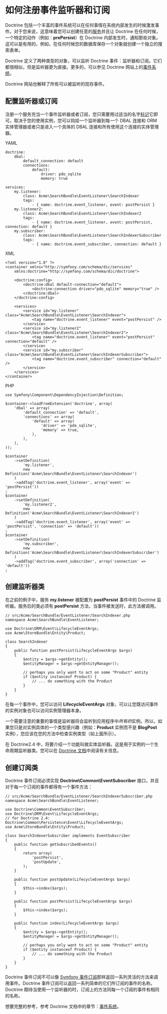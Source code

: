 # 如何注册事件监听器和订阅

Doctrine 包括一个丰富的事件系统可以在任何事情在系统内部发生的时候激发事件。对于您来说，这意味着您可以创建任意的[服务](http://symfony.com/doc/current/book/service_container.html)并且让 Doctrine 在任何时候，一个特定的动作（例如：**prePersist**）在 Doctrine 内部发生时，通知那些对象。这可以是有用的，例如，在任何时候您的数据库保存一个对象就创建一个独立的搜索表单。

Doctrine 定义了两种类型的对象，可以监听 Doctrine 事件：监听器和订阅。它们都很相似，但是监听器更为直接。更多的，可以参见 Doctrine 网站上的[事件系统](http://docs.doctrine-project.org/projects/doctrine-orm/en/latest/reference/events.html)。

Doctrine 网站也解释了所有可以被监听的现存事件。

## 配置监听器或订阅

注册一个服务充当一个事件监听器或者订阅，您只需要用过适当的名字[标记](http://symfony.com/doc/current/book/service_container.html#book-service-container-tags)它即可。取决于您的使用实例，您可以钩挂一个监听器到每一个 DBAL 连接和 ORM 实体管理器或者只是进入一个具体的 DBAL 连接和所有使用这个连接的实体管理器。

YAML

```
doctrine:
    dbal:
        default_connection: default
        connections:
            default:
                driver: pdo_sqlite
                memory: true

services:
    my.listener:
        class: Acme\SearchBundle\EventListener\SearchIndexer
        tags:
            - { name: doctrine.event_listener, event: postPersist }
    my.listener2:
        class: Acme\SearchBundle\EventListener\SearchIndexer2
        tags:
            - { name: doctrine.event_listener, event: postPersist, connection: default }
    my.subscriber:
        class: Acme\SearchBundle\EventListener\SearchIndexerSubscriber
        tags:
            - { name: doctrine.event_subscriber, connection: default }
```

XML

```
<?xml version="1.0" ?>
<container xmlns="http://symfony.com/schema/dic/services"
    xmlns:doctrine="http://symfony.com/schema/dic/doctrine">

    <doctrine:config>
        <doctrine:dbal default-connection="default">
            <doctrine:connection driver="pdo_sqlite" memory="true" />
        </doctrine:dbal>
    </doctrine:config>

    <services>
        <service id="my.listener" class="Acme\SearchBundle\EventListener\SearchIndexer">
            <tag name="doctrine.event_listener" event="postPersist" />
        </service>
        <service id="my.listener2" class="Acme\SearchBundle\EventListener\SearchIndexer2">
            <tag name="doctrine.event_listener" event="postPersist" connection="default" />
        </service>
        <service id="my.subscriber" class="Acme\SearchBundle\EventListener\SearchIndexerSubscriber">
            <tag name="doctrine.event_subscriber" connection="default" />
        </service>
    </services>
</container>
```

PHP

```
use Symfony\Component\DependencyInjection\Definition;

$container->loadFromExtension('doctrine', array(
    'dbal' => array(
        'default_connection' => 'default',
        'connections' => array(
            'default' => array(
                'driver' => 'pdo_sqlite',
                'memory' => true,
            ),
        ),
    ),
));

$container
    ->setDefinition(
        'my.listener',
        new Definition('Acme\SearchBundle\EventListener\SearchIndexer')
    )
    ->addTag('doctrine.event_listener', array('event' => 'postPersist'))
;
$container
    ->setDefinition(
        'my.listener2',
        new Definition('Acme\SearchBundle\EventListener\SearchIndexer2')
    )
    ->addTag('doctrine.event_listener', array('event' => 'postPersist', 'connection' => 'default'))
;
$container
    ->setDefinition(
        'my.subscriber',
        new Definition('Acme\SearchBundle\EventListener\SearchIndexerSubscriber')
    )
    ->addTag('doctrine.event_subscriber', array('connection' => 'default'))
;
```

## 创建监听器类

在之前的例子中，服务 **my.listener** 被配置为 **postPersist** 事件中的 Doctrine 监听器。服务后的类必须有 **postPersist** 方法，当事件被发送时，此方法被调用。

```
// src/Acme/SearchBundle/EventListener/SearchIndexer.php
namespace Acme\SearchBundle\EventListener;

use Doctrine\ORM\Event\LifecycleEventArgs;
use Acme\StoreBundle\Entity\Product;

class SearchIndexer
{
    public function postPersist(LifecycleEventArgs $args)
    {
        $entity = $args->getEntity();
        $entityManager = $args->getEntityManager();

        // perhaps you only want to act on some "Product" entity
        if ($entity instanceof Product) {
            // ... do something with the Product
        }
    }
}
```

在每一个事件中，您可以访问 **LifecycleEventArgs** 对象，可以让您既访问事件的实例对象也可以访问实例管理器本身。

一个需要注意的重要的事情是监听器将会监听到应用程序中*所有的*实例。所以，如果您只是对实例具体的一个类型感兴趣（例如：**Product** 实例而不是 **BlogPost** 实例），您应该在您的方法中检查实例类型（如上面所示）。

在 Doctrine2.4 中，将要介绍一个功能叫做实体监听器。这是用于实例的一个生命周期监听器类。您可以在 [Doctrine 文档](http://docs.doctrine-project.org/projects/doctrine-orm/en/latest/reference/events.html#entity-listeners)中阅读有关信息。

## 创建订阅类

Doctrine 事件订阅必须实现 **Doctrine\Common\EventSubscriber** 接口，并且对于每一个订阅的事件都得有一个事件方法：

```
// src/Acme/SearchBundle/EventListener/SearchIndexerSubscriber.php
namespace Acme\SearchBundle\EventListener;

use Doctrine\Common\EventSubscriber;
use Doctrine\ORM\Event\LifecycleEventArgs;
// for Doctrine 2.4: Doctrine\Common\Persistence\Event\LifecycleEventArgs;
use Acme\StoreBundle\Entity\Product;

class SearchIndexerSubscriber implements EventSubscriber
{
    public function getSubscribedEvents()
    {
        return array(
            'postPersist',
            'postUpdate',
        );
    }

    public function postUpdate(LifecycleEventArgs $args)
    {
        $this->index($args);
    }

    public function postPersist(LifecycleEventArgs $args)
    {
        $this->index($args);
    }

    public function index(LifecycleEventArgs $args)
    {
        $entity = $args->getEntity();
        $entityManager = $args->getEntityManager();

        // perhaps you only want to act on some "Product" entity
        if ($entity instanceof Product) {
            // ... do something with the Product
        }
    }
}
```

Doctrine 事件订阅不可以像 [Symfony 事件订阅](http://symfony.com/doc/current/components/event_dispatcher/introduction.html#event-dispatcher-using-event-subscribers)那样返回一系列灵活的方法来调用事件。Doctrine 事件订阅可以返回一系列简单的它们所订阅的事件的名称。Doctrine 期待当使用一个监听器的时，订阅上的方法同每一个订阅的事件有相同的名称。

想要完整的参考，参考 Doctrine 文档中的章节：[事件系统](http://docs.doctrine-project.org/projects/doctrine-orm/en/latest/reference/events.html)。
